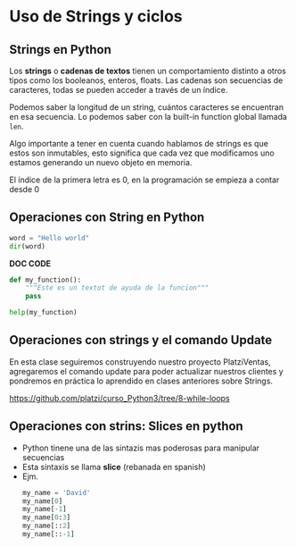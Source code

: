 # Uso de Strings y ciclos

## Strings en Python

Los **strings** o **cadenas de textos** tienen un comportamiento distinto a otros tipos como los booleanos, enteros, floats. Las cadenas son secuencias de caracteres, todas se pueden acceder a través de un índice.

Podemos saber la longitud de un string, cuántos caracteres se encuentran en esa secuencia. Lo podemos saber con la built-in function global llamada `len`.

Algo importante a tener en cuenta cuando hablamos de strings es que estos son inmutables, esto significa que cada vez que modificamos uno estamos generando un nuevo objeto en memoria.

El índice de la primera letra es 0, en la programación se empieza a contar desde 0

## Operaciones con String en Python

```python
word = "Hello world"
dir(word)
```

**DOC CODE**

```python
def my_function():
    """Este es un textot de ayuda de la funcion"""
    pass

help(my_function)
```

## Operaciones con strings y el comando Update

En esta clase seguiremos construyendo nuestro proyecto PlatziVentas, agregaremos el comando update para poder actualizar nuestros clientes y pondremos en práctica lo aprendido en clases anteriores sobre Strings.

https://github.com/platzi/curso_Python3/tree/8-while-loops

## Operaciones con strins: Slices en python
- Python tinene una de las sintazis mas poderosas para manipular secuencias
- Esta sintaxis se llama **slice** (rebanada en spanish)
- Ejm.
    ```py
    my_name = 'David'
    my_name[0]
    my_name[-1]
    my_name[0:3]
    my_name[::2]
    my_name[::-1]
    ```